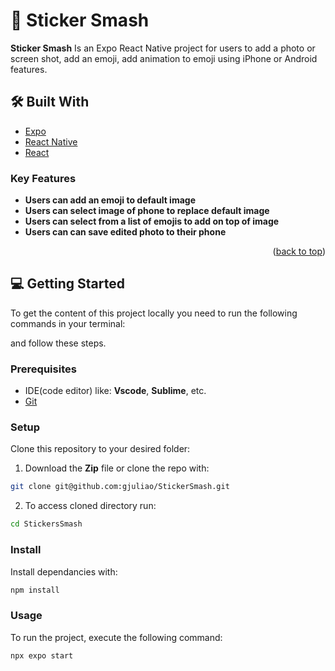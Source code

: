 <!-- PROJECT DESCRIPTION -->

# 📖 Sticker Smash <a name="about-project"></a>

**Sticker Smash** Is an Expo React Native project for users to add a photo or screen shot, add an emoji, add animation to emoji using iPhone or Android features.

## 🛠 Built With <a name="built-with"></a>


  <ul>
    <li><a href="https://www.expo.dev/">Expo</a></li>
    <li><a href="https://www.reactnative.dev/">React Native</a></li>
    <li><a href="https://www.expo.dev/">React</a></li>
  </ul>


<!-- Features -->

### Key Features <a name="key-features"></a>

- **Users can add an emoji to default image**
- **Users can select image of phone to replace default image**
- **Users can select from a list of emojis to add on top of image**
- **Users can can save edited photo to their phone**

<p align="right">(<a href="#readme-top">back to top</a>)</p>

<!-- GETTING STARTED -->

## 💻 Getting Started <a name="getting-started"></a>

To get the content of this project locally you need to run the following commands in your terminal:

and follow these steps.

### Prerequisites

- IDE(code editor) like: **Vscode**, **Sublime**, etc.
- [Git](https://www.linode.com/docs/guides/how-to-install-git-on-linux-mac-and-windows/)

### Setup

Clone this repository to your desired folder:

1. Download the **Zip** file or clone the repo with:
 ```bash
git clone git@github.com:gjuliao/StickerSmash.git
```
2. To access cloned directory run:
```bash
cd StickersSmash
```

### Install

Install dependancies with:

```bash
npm install
```

### Usage

To run the project, execute the following command:

```bash
npx expo start
```
